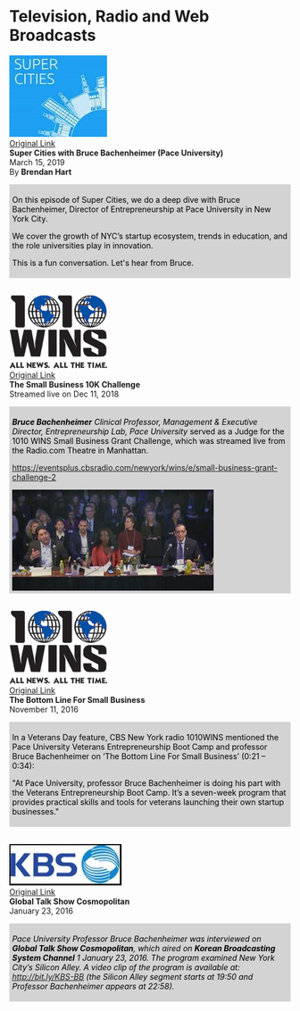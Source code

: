 # Television, Radio and Web Broadcasts

[![Super Cities](images/supercities.jpg)](https://anchor.fm/supercities/episodes/Super-Cities-with-Bruce-Bachenheimer-Pace-University-e3ffh5) <br/>
[Original Link](https://anchor.fm/supercities/episodes/Super-Cities-with-Bruce-Bachenheimer-Pace-University-e3ffh5) <br/>
**Super Cities with Bruce Bachenheimer (Pace University)** <br/>
March 15, 2019 <br/>
By **Brendan Hart** <br/>
<div style="background-color:#D3D3D3;color:black;padding:5px">
  <p>On this episode of Super Cities, we do a deep dive with Bruce Bachenheimer, Director of Entrepreneurship at Pace University in New York City.</p>
  <p>We cover the growth of NYC’s startup ecosystem, trends in education, and the role universities play in innovation.</p>
  <p>This is a fun conversation. Let's hear from Bruce.</p>
</div><br/>

[![1010 WINS](images/1010wins.gif)](http://bit.ly/SBGC_12-11-18) <br/>
[Original Link](http://bit.ly/SBGC_12-11-18) <br/>
**The Small Business 10K Challenge** <br/>
Streamed live on Dec 11, 2018 <br/>
<div style="background-color:#D3D3D3;color:black;padding:5px">
  <p><em><strong>Bruce Bachenheimer</strong> Clinical Professor, Management & Executive Director, Entrepreneurship Lab, Pace University</em> served as a Judge for the 1010 WINS Small Business Grant Challenge, which was streamed live from the Radio.com Theatre in Manhattan.</p>
  <p><a href='https://eventsplus.cbsradio.com/newyork/wins/e/small-business-grant-challenge-2'>https://eventsplus.cbsradio.com/newyork/wins/e/small-business-grant-challenge-2</a></p>
  <img src='images/image8695.jpg' alt='Event picture' align='center' />
</div><br/>

[![1010 WINS](images/1010wins.gif)](https://embed.radio.com/clip/61197413) <br/>
[Original Link](https://embed.radio.com/clip/61197413) <br/>
**The Bottom Line For Small Business** <br/>
November 11, 2016 <br/>
<div style="background-color:#D3D3D3;color:black;padding:5px">
  <p>In a Veterans Day feature, CBS New York radio 1010WINS mentioned the Pace University Veterans Entrepreneurship Boot Camp and professor Bruce Bachenheimer on ‘The Bottom Line For Small Business’ (0:21 – 0:34):</p>
  <p>"At Pace University, professor Bruce Bachenheimer is doing his part with the Veterans Entrepreneurship Boot Camp. It’s a seven-week program that provides practical skills and tools for veterans launching their own startup businesses."</p>
</div><br/>

[![KBS](images/kbs.jpg)](http://www.ondemandkorea.com/global-talk-show-cosmopolitan-e40.html) <br/>
[Original Link](http://www.ondemandkorea.com/global-talk-show-cosmopolitan-e40.html) <br/>
**Global Talk Show Cosmopolitan** <br/>
January 23, 2016 <br/>
<div style="background-color:#D3D3D3;color:black;padding:5px">
  <p><em>Pace University Professor Bruce Bachenheimer was interviewed on <strong>Global Talk Show Cosmopolitan</strong>, which aired on <strong>Korean Broadcasting System Channel</strong> 1 January 23, 2016. The program examined New York City’s Silicon Alley. A video clip of the program is available at: <a href='http://bit.ly/KBS-BB'>http://bit.ly/KBS-BB</a> (the Silicon Alley segment starts at 19:50 and Professor Bachenheimer appears at 22:58).</em></p>

